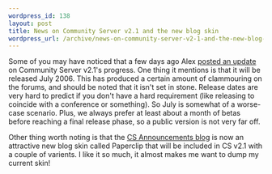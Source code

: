 ```yaml
--- 
wordpress_id: 138
layout: post
title: News on Community Server v2.1 and the new blog skin
wordpress_url: /archive/news-on-community-server-v2-1-and-the-new-blog-skin/
---
```


<p>Some of you may have noticed that a few days ago Alex <a href="http://communityserver.org/blogs/announcements/archive/2006/04/25/527062.aspx">posted an update</a> on Community Server v2.1's progress.  One thing it mentions is that it will be released July 2006.  This has produced a certain amount of clammouring on the forums, and should be noted that it isn't set in stone.  Release dates are very hard to predict if you don't have a hard requirement (like releasing to coincide with a conference or something).  So July is somewhat of a worse-case scenario.  Plus, we always prefer at least about a month of betas before reaching a final release phase, so a public version is not very far off.</p>

<p>Other thing worth noting is that the <a href="http://communityserver.org/blogs/announcements/">CS Announcements blog</a> is now an attractive new blog skin called Paperclip that will be included in CS v2.1 with a couple of varients.  I like it so much, it almost makes me want to dump my current skin!</p>
         
